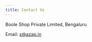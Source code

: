 ```yaml
---
title: Contact Us
---
```

Boole Shop Private Limited, Bengaluru

Email: [s@azap.in](mailto:s@azap.in)
